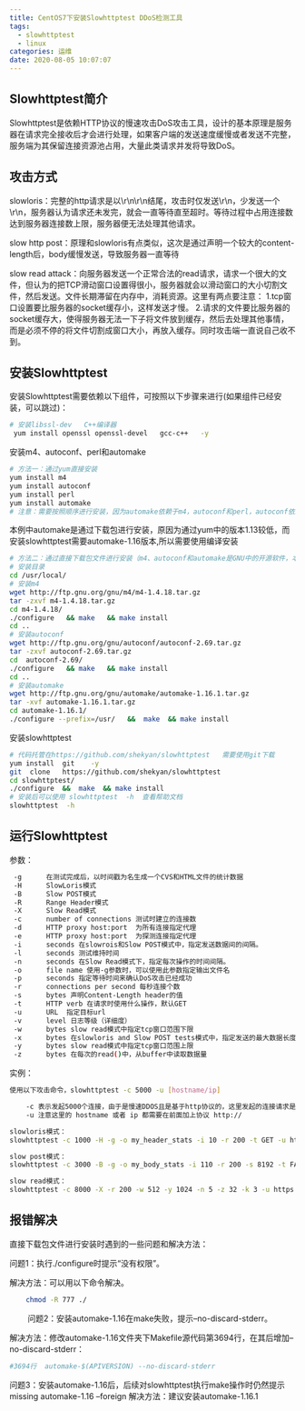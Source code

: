```yaml
---
title: CentOS7下安装Slowhttptest DDoS检测工具
tags:
  - slowhttptest
  - linux
categories: 运维
date: 2020-08-05 10:07:07
---
```

## Slowhttptest简介
Slowhttptest是依赖HTTP协议的慢速攻击DoS攻击工具，设计的基本原理是服务器在请求完全接收后才会进行处理，如果客户端的发送速度缓慢或者发送不完整，服务端为其保留连接资源池占用，大量此类请求并发将导致DoS。

## 攻击方式
slowloris：完整的http请求是以\r\n\r\n结尾，攻击时仅发送\r\n，少发送一个\r\n，服务器认为请求还未发完，就会一直等待直至超时。等待过程中占用连接数达到服务器连接数上限，服务器便无法处理其他请求。

slow http post：原理和slowloris有点类似，这次是通过声明一个较大的content-length后，body缓慢发送，导致服务器一直等待

slow read attack：向服务器发送一个正常合法的read请求，请求一个很大的文件，但认为的把TCP滑动窗口设置得很小，服务器就会以滑动窗口的大小切割文件，然后发送。文件长期滞留在内存中，消耗资源。这里有两点要注意：
    1.tcp窗口设置要比服务器的socket缓存小，这样发送才慢。
    2.请求的文件要比服务器的socket缓存大，使得服务器无法一下子将文件放到缓存，然后去处理其他事情，而是必须不停的将文件切割成窗口大小，再放入缓存。同时攻击端一直说自己收不到。

## 安装Slowhttptest
安装Slowhttptest需要依赖以下组件，可按照以下步骤来进行(如果组件已经安装，可以跳过)：
```bash
# 安装libssl-dev   C++编译器
 yum install openssl openssl-devel   gcc-c++   -y
```
安装m4、autoconf、perl和automake
```bash
# 方法一：通过yum直接安装
yum install m4
yum install autoconf
yum install perl
yum install automake 
# 注意：需要按照顺序进行安装，因为automake依赖于m4，autoconf和perl，autoconf依赖于m4
```
本例中automake是通过下载包进行安装，原因为通过yum中的版本1.13较低，而安装slowhttptest需要automake-1.16版本,所以需要使用编译安装
```bash
# 方法二：通过直接下载包文件进行安装（m4、autoconf和automake是GNU中的开源软件，本例中automake安装在/usr/local/下）
# 安装目录
cd /usr/local/
# 安装m4
wget http://ftp.gnu.org/gnu/m4/m4-1.4.18.tar.gz
tar -zxvf m4-1.4.18.tar.gz
cd m4-1.4.18/
./configure   && make   && make install
cd ..
# 安装autoconf
wget http://ftp.gnu.org/gnu/autoconf/autoconf-2.69.tar.gz
tar -zxvf autoconf-2.69.tar.gz
cd  autoconf-2.69/
./configure   && make   && make install
cd ..
# 安装automake
wget http://ftp.gnu.org/gnu/automake/automake-1.16.1.tar.gz
tar -xvf automake-1.16.1.tar.gz
cd automake-1.16.1/
./configure --prefix=/usr/   &&  make  && make install
```

安装slowhttptest
```bash
# 代码托管在https://github.com/shekyan/slowhttptest   需要使用git下载
yum install  git    -y
git  clone   https://github.com/shekyan/slowhttptest
cd slowhttptest/
./configure  &&  make  && make install
# 安装后可以使用 slowhttptest  -h  查看帮助文档
slowhttptest  -h  
```
## 运行Slowhttptest
参数：
```bash
 -g      在测试完成后，以时间戳为名生成一个CVS和HTML文件的统计数据
 -H      SlowLoris模式
 -B      Slow POST模式
 -R      Range Header模式
 -X      Slow Read模式
 -c      number of connections 测试时建立的连接数
 -d      HTTP proxy host:port  为所有连接指定代理
 -e      HTTP proxy host:port  为探测连接指定代理
 -i      seconds 在slowrois和Slow POST模式中，指定发送数据间的间隔。
 -l      seconds 测试维持时间
 -n      seconds 在Slow Read模式下，指定每次操作的时间间隔。
 -o      file name 使用-g参数时，可以使用此参数指定输出文件名
 -p      seconds 指定等待时间来确认DoS攻击已经成功
 -r      connections per second 每秒连接个数
 -s      bytes 声明Content-Length header的值
 -t      HTTP verb 在请求时使用什么操作，默认GET
 -u      URL  指定目标url
 -v      level 日志等级（详细度）
 -w      bytes slow read模式中指定tcp窗口范围下限
 -x      bytes 在slowloris and Slow POST tests模式中，指定发送的最大数据长度
 -y      bytes slow read模式中指定tcp窗口范围上限
 -z      bytes 在每次的read()中，从buffer中读取数据量
```
实例：
```bash
使用以下攻击命令，slowhttptest -c 5000 -u [hostname/ip]

    -c 表示发起5000个连接，由于是慢速DDOS且是基于http协议的，这里发起的连接请求是确确实实会与服务器进行三次握手并维持与服务器的连接的
    -u 注意这里的 hostname 或者 ip 都需要在前面加上协议 http://
```
```bash
slowloris模式：
slowhttptest -c 1000 -H -g -o my_header_stats -i 10 -r 200 -t GET -u https://xxxxxx.xxxxx.xx -x 24 -p 3

slow post模式：
slowhttptest -c 3000 -B -g -o my_body_stats -i 110 -r 200 -s 8192 -t FAKEVERB -u http://xxx.xxx.xxx -x 10 -p 3

slow read模式：
slowhttptest -c 8000 -X -r 200 -w 512 -y 1024 -n 5 -z 32 -k 3 -u https://xxx.xxx.xxx -p 3
```


## 报错解决
直接下载包文件进行安装时遇到的一些问题和解决方法：

问题1：执行./configure时提示“没有权限”。

解决方法：可以用以下命令解决。
```bash
	chmod -R 777 ./
```
　　
问题2：安装automake-1.16在make失败，提示–no-discard-stderr。

解决方法：修改automake-1.16文件夹下Makefile源代码第3694行，在其后增加–no-discard-stderr：
```bash
#3694行  automake-$(APIVERSION) --no-discard-stderr
```

问题3：安装automake-1.16后，后续对slowhttptest执行make操作时仍然提示missing automake-1.16 –foreign
解决方法：建议安装automake-1.16.1